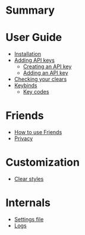 # Summary

# User Guide
- [Installation](./guide/installation.md)
- [Adding API keys](./guide/api-keys.md)
	- [Creating an API key](./guide/api-key-creation.md)
	- [Adding an API key](./guide/api-key-adding.md)
- [Checking your clears](./guide/clears.md)
- [Keybinds](./guide/keybinds.md)
	- [Key codes](./guide/key-codes.md)

# Friends
- [How to use Friends]()
- [Privacy]()

# Customization
- [Clear styles]()

# Internals
- [Settings file]()
- [Logs]()
